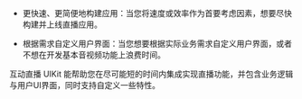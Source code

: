 
- 更快速、更简便地构建应用：当您将速度或效率作为首要考虑因素，想要尽快构建并上线直播应用。

- 根据需求自定义用户界面：当您想要根据实际业务需求自定义用户界面，或者不想在开发基本音视频功能上浪费时间。

互动直播 UIKit 能帮助您在尽可能短的时间内集成实现直播功能，并包含业务逻辑与用户UI界面，同时支持自定义一些特性。






























